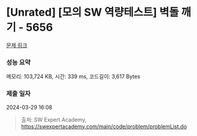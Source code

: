 # [Unrated] [모의 SW 역량테스트] 벽돌 깨기 - 5656 

[문제 링크](https://swexpertacademy.com/main/code/problem/problemDetail.do?contestProbId=AWXRQm6qfL0DFAUo) 

### 성능 요약

메모리: 103,724 KB, 시간: 339 ms, 코드길이: 3,617 Bytes

### 제출 일자

2024-03-29 16:08



> 출처: SW Expert Academy, https://swexpertacademy.com/main/code/problem/problemList.do
